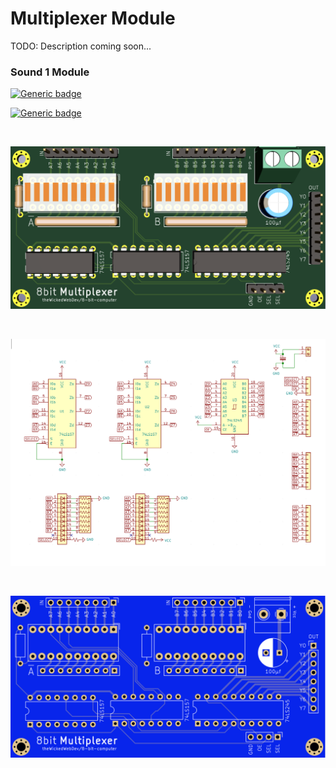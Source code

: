 # Multiplexer Module

TODO: Description coming soon...
    
### Sound 1 Module
[![Generic badge](https://img.shields.io/badge/Status-In_Progress-yellow.svg)](https://shields.io/)

[![Generic badge](https://img.shields.io/badge/PCB-Shipping-red.svg)](https://shields.io/)

<br/>

![VOICE](https://github.com/theWickedWebDev/8-bit-computer/blob/master/MULTIPLEXER/mux-3d.png?raw=true)

<br/>

![VOICE](https://github.com/theWickedWebDev/8-bit-computer/blob/master/MULTIPLEXER/mux-sch.png?raw=true)

<br/>

![VOICE](https://github.com/theWickedWebDev/8-bit-computer/blob/master/MULTIPLEXER/mux-board.png?raw=true)
